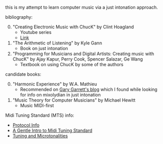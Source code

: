this is my attempt to learn computer music via a just intonation approach.

bibliography:

0. "Creating Electronic Music with ChucK" by Clint Hoagland
    - Youtube series
    - [Link](https://www.youtube.com/playlist?list=PL-9SSIBe1phI_r3JsylOZXZyAXuEKRJOS)
1. "The Arithmetic of Listening" by Kyle Gann
    - Book on just intonation
2. "Programming for Musicians and Digital Artists: Creating music with ChucK" by Ajay Kapur, Perry Cook, Spencer Salazar, Ge Wang
    - Textbook on using ChucK by some of the authors


candidate books:

0. "Harmonic Experience" by W.A. Mathieu
    - Recommended on [Gary Garrett's blog](https://www.garygarrett.me/?p=204) which I found while looking for info on mixolydian in just intonation
1. "Music Theory for Computer Musicians" by Michael Hewitt
    - Music MIDI-first


Midi Tuning Standard (MTS) info:

- [Protocol Info](http://www.microtonal-synthesis.com/MIDItuning.html)
- [A Gentle Intro to Midi Tuning Standard](http://www.tonalsoft.com/monzo/miditune/miditune.aspx)
- [Tuning and Microtonalities](https://midiutil.readthedocs.io/en/1.0.1/tuning.html)

